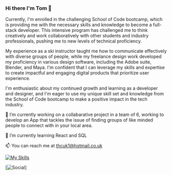 ### Hi there I'm Tom 👋

Currently, I'm enrolled in the challenging School of Code bootcamp, which is providing me with the necessary skills and knowledge to become a full-stack developer. This intensive program has challenged me to think creatively and work collaboratively with other students and industry professionals, pushing me to new levels of technical proficiency.

My experience as a ski instructor taught me how to communicate effectively with diverse groups of people, while my freelance design work developed my proficiency in various design software, including the Adobe suite, Blender, and Maya. I'm confident that I can leverage my skills and expertise to create impactful and engaging digital products that prioritize user experience.

I'm enthusiastic about my continued growth and learning as a developer and designer, and I'm eager to use my unique skill set and knowledge from the School of Code bootcamp to make a positive impact in the tech industry.

🔭 I’m currently working on a collabarative project in a team of 6, working to develop an App that tackles the issue of finding groups of like minded people to connect with in your local area.

🌱 I’m currently learning React and SQL

📫 You can reach me at thcuk1@hotmail.co.uk

[![My Skills](https://skillicons.dev/icons?i=js,html,css,react,js,sql,nodejs,figma,github,jest,ai,ps,blender)](https://skillicons.dev)

[![Social](https://github.com/gauravghongde/social-icons/blob/master/PNG/Color/LinkedIN.png?raw=true)]



<!--



**hroarr28/hroarr28** is a ✨ _special_ ✨ repository because its `README.md` (this file) appears on your GitHub profile.

Here are some ideas to get you started:

- 🔭 I’m currently working on ...
- 🌱 I’m currently learning ...
- 👯 I’m looking to collaborate on ...
- 🤔 I’m looking for help with ...
- 💬 Ask me about ...
- 📫 How to reach me: ...
- 😄 Pronouns: ...
- ⚡ Fun fact: ...
-->
